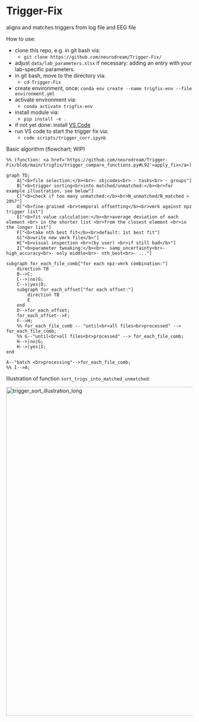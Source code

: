 # Trigger-Fix
aligns and matches triggers from log file and EEG file

How to use:
- clone this repo, e.g. in git bash via:
    - ```git clone https://github.com/neurodream/Trigger-Fix/```
- adjust ```data/lab_parameters.xlsx``` if necessary: adding an entry with your lab-specific parameters.
- in git bash, move to the directory via:
    - ```cd Trigger-Fix```
- create environment, once: ```conda env create --name trigfix-env --file environment.yml```
- activate environment via:
    - ```conda activate trigfix-env```
- install module via:
    - ```pip install -e .```
- if not yet done: install [VS Code](https://code.visualstudio.com/download)
- run VS code to start the trigger fix via:
    - ```code scripts/trigger_corr.ipynb```

Basic algorithm (flowchart; WIP)

```mermaid
%% (function: <a href='https://github.com/neurodream/Trigger-Fix/blob/main/trigfix/trigger_compare_functions.py#L92'>apply_fix</a>)

graph TD;
    A["<b>file selection:</b><br>- sbjcodes<br> - tasks<br> - groups"]
    B["<b>trigger sorting<br>into matched/unmatched:</b><br>for example illustration, see below"]
    C["<b>check if too many unmatched:</b><br>N_unmatched/N_matched > 20%?"]
    D["<b>fine-grained <br>temporal offsetting</b><br>vmrk against npz trigger list"]
    E["<b>fit value calculation:</b><br>average deviation of each element <br> in the shorter list <br>from the closest element <br>in the longer list"]
    F["<b>take nth best fit</b><br>default: 1st best fit"]
    G["<b>write new vmrk file</b>"]
    H["<b>visual inspection <br>(by user) <br>if still bad</b>"]
    I["<b>parameter tweaking:</b><br>- samp_uncertainty<br>- high_accuracy<br>- only middle<br>- nth_best<br>- ..."]

subgraph for_each_file_comb["for each npz-vmrk combination:"]
    direction TB
    B-->C;
    C-->|no|G;
    C-->|yes|D;
    subgraph for_each_offset["for each offset:"]
        direction TB
        E
    end
    D-->for_each_offset;
    for_each_offset-->F;
    F-->H;
    %% for_each_file_comb -- "until<br>all files<br>processed" --> for_each_file_comb;
    %% G--"until<br>all files<br>processed" --> for_each_file_comb;
    H-->|no|G;
    H-->|yes|I;
end

A--"batch <br>processing"-->for_each_file_comb;
%% I-->A;
```


Illustration of function ```sort_trigs_into_matched_unmatched```:

<img width="887" alt="trigger_sort_illustration_long" src="https://github.com/neurodream/Trigger-Fix/assets/117816806/6502e69c-d122-45f2-a09f-acb25a56a70d">
